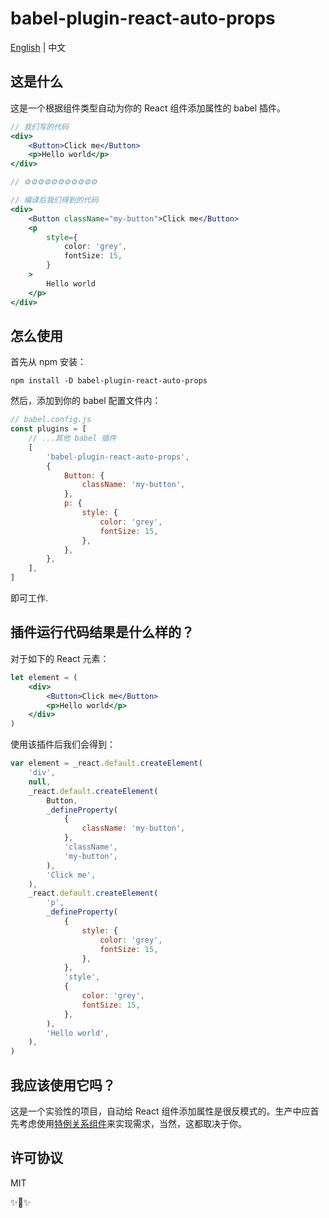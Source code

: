 # babel-plugin-react-auto-props

[English](/README.md) | 中文

## 这是什么

这是一个根据组件类型自动为你的 React 组件添加属性的 babel 插件。

```jsx
// 我们写的代码
<div>
    <Button>Click me</Button>
    <p>Hello world</p>
</div>

// ⚙⚙⚙⚙⚙⚙⚙⚙⚙⚙⚙

// 编译后我们得到的代码
<div>
    <Button className="my-button">Click me</Button>
    <p 
        style={
            color: 'grey',
            fontSize: 15,
        }
    >
        Hello world
    </p>
</div>
```

## 怎么使用

首先从 npm 安装：

```
npm install -D babel-plugin-react-auto-props
```

然后，添加到你的 babel 配置文件内：

```js
// babel.config.js
const plugins = [
    // ...其他 babel 插件
    [
        'babel-plugin-react-auto-props',
        {
            Button: {
                className: 'my-button',
            },
            p: {
                style: {
                    color: 'grey',
                    fontSize: 15,
                },
            },
        },
    ],
]
```

即可工作.

## 插件运行代码结果是什么样的？

对于如下的 React 元素：

```jsx
let element = (
    <div>
        <Button>Click me</Button>
        <p>Hello world</p>
    </div>
)
```

使用该插件后我们会得到：

```js
var element = _react.default.createElement(
    'div',
    null,
    _react.default.createElement(
        Button,
        _defineProperty(
            {
                className: 'my-button',
            },
            'className',
            'my-button',
        ),
        'Click me',
    ),
    _react.default.createElement(
        'p',
        _defineProperty(
            {
                style: {
                    color: 'grey',
                    fontSize: 15,
                },
            },
            'style',
            {
                color: 'grey',
                fontSize: 15,
            },
        ),
        'Hello world',
    ),
)
```

## 我应该使用它吗？

这是一个实验性的项目，自动给 React 组件添加属性是很反模式的。生产中应首先考虑使用[特例关系组件](https://zh-hans.reactjs.org/docs/composition-vs-inheritance.html#specialization)来实现需求，当然，这都取决于你。

## 许可协议

MIT

✨🍰✨